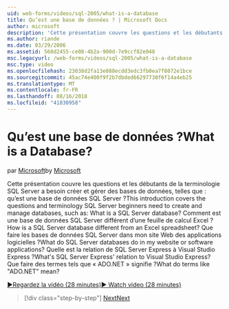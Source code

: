 ```yaml
---
uid: web-forms/videos/sql-2005/what-is-a-database
title: Qu’est une base de données ? | Microsoft Docs
author: microsoft
description: 'Cette présentation couvre les questions et les débutants de la terminologie SQL Server a besoin créer et gérer des bases de données, telles que : qu’est une base de données SQL Server ? Comment faire...'
ms.author: riande
ms.date: 03/29/2006
ms.assetid: 560d2455-ce08-4b2a-900d-7e9ccf82e048
msc.legacyurl: /web-forms/videos/sql-2005/what-is-a-database
msc.type: video
ms.openlocfilehash: 23038d2fa13e888ecdd3edc3fb0ea7f8072e1bce
ms.sourcegitcommit: 45ac74e400f9f2b7dbded66297730f6f14a4eb25
ms.translationtype: MT
ms.contentlocale: fr-FR
ms.lasthandoff: 08/16/2018
ms.locfileid: "41830958"
---
```

<a name="what-is-a-database"></a><span data-ttu-id="104d6-105">Qu’est une base de données ?</span><span class="sxs-lookup"><span data-stu-id="104d6-105">What is a Database?</span></span>
====================
<span data-ttu-id="104d6-106">par [Microsoft](https://github.com/microsoft)</span><span class="sxs-lookup"><span data-stu-id="104d6-106">by [Microsoft](https://github.com/microsoft)</span></span>

<span data-ttu-id="104d6-107">Cette présentation couvre les questions et les débutants de la terminologie SQL Server a besoin créer et gérer des bases de données, telles que : qu’est une base de données SQL Server ?</span><span class="sxs-lookup"><span data-stu-id="104d6-107">This introduction covers the questions and terminology SQL Server beginners need to create and manage databases, such as: What is a SQL Server database?</span></span> <span data-ttu-id="104d6-108">Comment est une base de données SQL Server différent d’une feuille de calcul Excel ?</span><span class="sxs-lookup"><span data-stu-id="104d6-108">How is a SQL Server database different from an Excel spreadsheet?</span></span> <span data-ttu-id="104d6-109">Que faire les bases de données SQL Server dans mon site Web des applications logicielles ?</span><span class="sxs-lookup"><span data-stu-id="104d6-109">What do SQL Server databases do in my website or software applications?</span></span> <span data-ttu-id="104d6-110">Quelle est la relation de SQL Server Express à Visual Studio Express ?</span><span class="sxs-lookup"><span data-stu-id="104d6-110">What's SQL Server Express' relation to Visual Studio Express?</span></span> <span data-ttu-id="104d6-111">Que faire des termes tels que « ADO.NET » signifie ?</span><span class="sxs-lookup"><span data-stu-id="104d6-111">What do terms like "ADO.NET" mean?</span></span>

[<span data-ttu-id="104d6-112">&#9654;Regardez la vidéo (28 minutes)</span><span class="sxs-lookup"><span data-stu-id="104d6-112">&#9654; Watch video (28 minutes)</span></span>](https://channel9.msdn.com/Blogs/ASP-NET-Site-Videos/what-is-a-database)

> [!div class="step-by-step"]
> [<span data-ttu-id="104d6-113">Next</span><span class="sxs-lookup"><span data-stu-id="104d6-113">Next</span></span>](understanding-database-tables-and-records.md)
